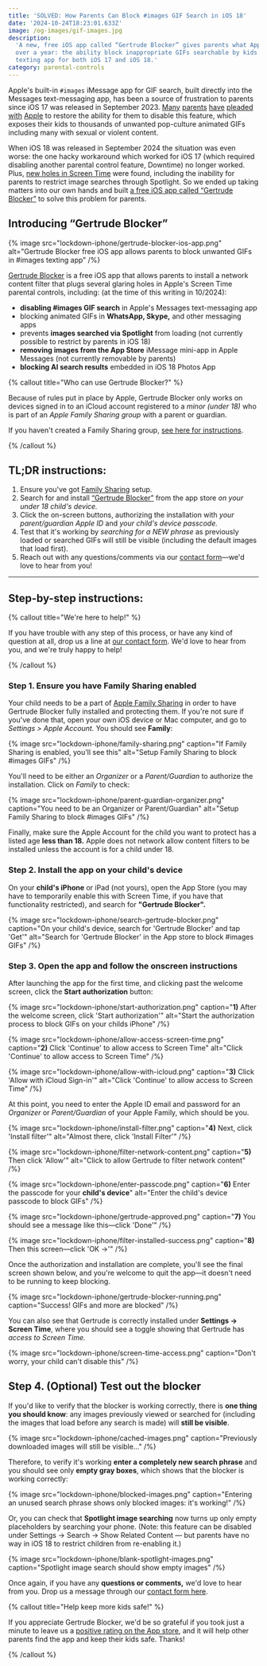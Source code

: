 ```yaml
---
title: 'SOLVED: How Parents Can Block #images GIF Search in iOS 18'
date: '2024-10-24T18:23:01.633Z'
image: /og-images/gif-images.jpg
description:
  'A new, free iOS app called “Gertrude Blocker” gives parents what Apple has refused for
  over a year: the ability block inappropriate GIFs searchable by kids in the Messages
  texting app for both iOS 17 and iOS 18.'
category: parental-controls
---
```


Apple's built-in `#images` iMessage app for GIF search, built directly into the Messages
text-messaging app, has been a source of frustration to parents since iOS 17 was released
in September 2023. [Many](https://discussions.apple.com/thread/255165706)
[parents](https://discussions.apple.com/thread/254820669)
[have](https://discussions.apple.com/thread/254724878)
[pleaded](https://discussions.apple.com/thread/8117088)
[with](https://discussions.apple.com/thread/251774575)
[Apple](https://www.reddit.com/r/ios/comments/1c09fvp/how_to_block_images) to restore the
ability for them to disable this feature, which exposes their kids to thousands of
unwanted pop-culture animated GIFs including many with sexual or violent content.

When iOS 18 was released in September 2024 the situation was even worse: the one hacky
workaround which worked for iOS 17 (which required disabling another parental control
feature, Downtime) no longer worked. Plus,
[new holes in Screen Time](/blog/ios18-screentime-what-parents-should-know) were found,
including the inability for parents to restrict image searches through Spotlight. So we
ended up taking matters into our own hands and built
[a free iOS app called “Gertrude Blocker”](https://apps.apple.com/us/app/gertrude-blocker/id6736368820)
to solve this problem for parents.

## Introducing “Gertrude Blocker”

{% image src="lockdown-iphone/gertrude-blocker-ios-app.png" alt="Gertrude Blocker free iOS app allows parents to block unwanted GIFs in #images texting app" /%}

[Gertrude Blocker](https://apps.apple.com/us/app/gertrude-blocker/id6736368820) is a free
iOS app that allows parents to install a network content filter that plugs several glaring
holes in Apple's Screen Time parental controls, including: (at the time of this writing in
10/2024):

- **disabling #images GIF search** in Apple's Messages text-messaging app
- blocking animated GIFs in **WhatsApp, Skype,** and other messaging apps
- prevents **images searched via Spotlight** from loading (not currently possible to
  restrict by parents in iOS 18)
- **removing images from the App Store** iMessage mini-app in Apple Messages (not
  currently removable by parents)
- **blocking AI search results** embedded in iOS 18 Photos App

{% callout title="Who can use Gertrude Blocker?" %}

Because of rules put in place by Apple, Gertrude Blocker only works on devices signed in
to an iCloud account registered to a _minor (under 18)_ who is part of an _Apple Family
Sharing group_ with a parent or guardian.

If you haven't created a Family Sharing group,
[see here for instructions](https://support.apple.com/en-us/108380).

{% /callout %}

## TL;DR instructions:

1. Ensure you've got [Family Sharing](https://support.apple.com/en-us/108380) setup.
2. Search for and install
   [“Gertrude Blocker”](https://apps.apple.com/us/app/gertrude-blocker/id6736368820) from
   the app store _on your under 18 child's device._
3. Click the on-screen buttons, authorizing the installation with _your parent/guardian
   Apple ID_ and _your child's device passcode._
4. Test that it's working by _searching for a NEW phrase_ as previously loaded or searched
   GIFs will still be visible (including the default images that load first).
5. Reach out with any questions/comments via our [contact form](/contact)&mdash;we'd love
   to hear from you!

---

## Step-by-step instructions:

{% callout title="We're here to help!" %}

If you have trouble with any step of this process, or have any kind of question at all,
drop us a line at [our contact form](/contact). We'd love to hear from you, and we're
truly happy to help!

{% /callout %}

### Step 1. Ensure you have Family Sharing enabled

Your child needs to be a part of
[Apple Family Sharing](https://support.apple.com/en-us/108380) in order to have Gertrude
Blocker fully installed and protecting them. If you're not sure if you've done that, open
your own iOS device or Mac computer, and go to _Settings > Apple Account._ You should see
**Family**:

{% image src="lockdown-iphone/family-sharing.png" caption="If Family Sharing is enabled, you'll see this" alt="Setup Family Sharing to block #images GIFs" /%}

You'll need to be either an _Organizer_ or a _Parent/Guardian_ to authorize the
installation. Click on _Family_ to check:

{% image src="lockdown-iphone/parent-guardian-organizer.png" caption="You need to be an Organizer or Parent/Guardian" alt="Setup Family Sharing to block #images GIFs" /%}

Finally, make sure the Apple Account for the child you want to protect has a listed age
**less than 18.** Apple does not network allow content filters to be installed unless the
account is for a child under 18.

### Step 2. Install the app on your child's device

On your **child's iPhone** or iPad (not yours), open the App Store (you may have to
temporarily enable this with Screen Time, if you have that functionality restricted), and
search for **"Gertrude Blocker".**

{% image src="lockdown-iphone/search-gertrude-blocker.png" caption="On your child's device, search for 'Gertrude Blocker' and tap 'Get'" alt="Search for 'Gertrude Blocker' in the App store to block #images GIFs" /%}

### Step 3. Open the app and follow the onscreen instructions

After launching the app for the first time, and clicking past the welcome screen, click
the **Start authorization** button:

{% image src="lockdown-iphone/start-authorization.png" caption="<b>1)</b> After the welcome screen, click 'Start authorization'" alt="Start the authorization process to block GIFs on your childs iPhone" /%}

{% image src="lockdown-iphone/allow-access-screen-time.png" caption="<b>2)</b> Click 'Continue' to allow access to Screen Time" alt="Click 'Continue' to allow access to Screen Time" /%}

{% image src="lockdown-iphone/allow-with-icloud.png" caption="<b>3)</b> Click 'Allow with iCloud Sign-in'" alt="Click 'Continue' to allow access to Screen Time" /%}

At this point, you need to enter the Apple ID email and password for an _Organizer_ or
_Parent/Guardian_ of your Apple Family, which should be you.

{% image src="lockdown-iphone/install-filter.png" caption="<b>4)</b> Next, click 'Install filter'" alt="Almost there, click 'Install Filter'" /%}

{% image src="lockdown-iphone/filter-network-content.png" caption="<b>5)</b> Then click 'Allow'" alt="Click to allow Gertrude to filter network content" /%}

{% image src="lockdown-iphone/enter-passcode.png" caption="<b>6)</b> Enter the passcode for your <b>child's device</b>" alt="Enter the child's device passcode to block GIFs" /%}

{% image src="lockdown-iphone/gertrude-approved.png" caption="<b>7)</b> You should see a message like this&mdash;click 'Done'" /%}

{% image src="lockdown-iphone/filter-installed-success.png" caption="<b>8)</b> Then this screen&mdash;click 'OK &rarr;'" /%}

Once the authorization and installation are complete, you'll see the final screen shown
below, and you're welcome to quit the app&mdash;it doesn't need to be running to keep
blocking.

{% image src="lockdown-iphone/gertrude-blocker-running.png" caption="Success! GIFs and more are blocked" /%}

You can also see that Gertrude is correctly installed under **Settings -> Screen Time**,
where you should see a toggle showing that Gertrude has _access to Screen Time._

{% image src="lockdown-iphone/screen-time-access.png" caption="Don't worry, your child can't disable this" /%}

## Step 4. (Optional) Test out the blocker

If you'd like to verify that the blocker is working correctly, there is **one thing you
should know**: any images previously viewed or searched for (including the images that
load before any search is made) will **still be visible**.

{% image src="lockdown-iphone/cached-images.png" caption="Previously downloaded images will still be visible..." /%}

Therefore, to verify it's working **enter a completely new search phrase** and you should
see only **empty gray boxes**, which shows that the blocker is working correctly:

{% image src="lockdown-iphone/blocked-images.png" caption="Entering an unused search phrase shows only blocked images: it's working!" /%}

Or, you can check that **Spotlight image searching** now turns up only empty placeholders
by searching your phone. (Note: this feature can be disabled under Settings -> Search ->
Show Related Content &mdash; but parents have no way in iOS 18 to restrict children from
re-enabling it.)

{% image src="lockdown-iphone/blank-spotlight-images.png" caption="Spotlight image search should show empty images" /%}

Once again, if you have any **questions or comments,** we'd love to hear from you. Drop us
a message through our [contact form here](/contact).

{% callout title="Help keep more kids safe!" %}

If you appreciate Gertrude Blocker, we'd be so grateful if you took just a minute to leave
us a
[positive rating on the App store,](https://apps.apple.com/us/app/gertrude-blocker/id6736368820)
and it will help other parents find the app and keep their kids safe. Thanks!

{% /callout %}
